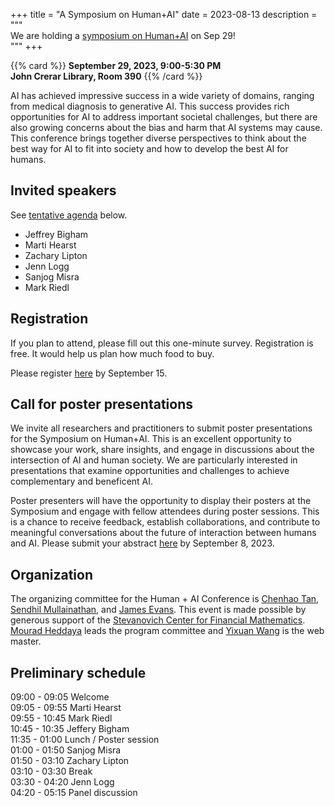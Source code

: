 +++
title = "A Symposium on Human+AI"
date = 2023-08-13
description = """\
We are holding a [symposium on Human+AI](news/230813-symposium-hai) on Sep 29!\
"""
+++

{{% card %}}
**September 29, 2023, 9:00-5:30 PM**   
**John Crerar Library, Room 390**
{{% /card %}}

AI has achieved impressive success in a wide variety of domains, ranging from medical diagnosis to generative AI. This success provides rich opportunities for AI to address important societal challenges, but there are also growing concerns about the bias and harm that AI systems may cause. This conference brings together diverse perspectives to think about the best way for AI to fit into society and how to develop the best AI for humans. 

## Invited speakers

See [tentative agenda](#preliminary-schedule) below.

 - Jeffrey Bigham
 - Marti Hearst
 - Zachary Lipton
 - Jenn Logg
 - Sanjog Misra
 - Mark Riedl

## Registration

If you plan to attend, please fill out this one-minute survey. Registration is free. It would help us plan how much food to buy.

Please register [here](https://forms.gle/FBd1s3SW2cMULopx8) by September 15.

## Call for poster presentations

We invite all researchers and practitioners to submit poster presentations for the Symposium on Human+AI. This is an excellent opportunity to showcase your work, share insights, and engage in discussions about the intersection of AI and human society. We are particularly interested in presentations that examine opportunities and challenges to achieve complementary and beneficent AI.

Poster presenters will have the opportunity to display their posters at the Symposium and engage with fellow attendees during poster sessions. This is a chance to receive feedback, establish collaborations, and contribute to meaningful conversations about the future of interaction between humans and AI. Please submit your abstract [here](https://forms.gle/6wcXUzPBvv8tGQuHA) by September 8, 2023.

## Organization

The organizing committee for the Human + AI Conference is [Chenhao Tan](https://cs.uchicago.edu/people/chenhao-tan/), [Sendhil Mullainathan](https://www.chicagobooth.edu/faculty/directory/m/sendhil-mullainathan), and [James Evans](https://sociology.uchicago.edu/directory/james-evans). This event is made possible by generous support of the [Stevanovich Center for Financial Mathematics](https://stevanovichcenter.uchicago.edu/). [Mourad Heddaya](https://people.cs.uchicago.edu/~mourad/) leads the program committee and [Yixuan Wang](https://am.yixuan-wang.site/) is the web master.

## Preliminary schedule

09:00 - 09:05 Welcome  
09:05 - 09:55 Marti Hearst  
09:55 - 10:45 Mark Riedl  
10:45 - 10:35 Jeffery Bigham  
11:35 - 01:00 Lunch / Poster session  
01:00 - 01:50 Sanjog Misra  
01:50 - 03:10 Zachary Lipton  
03:10 - 03:30 Break  
03:30 - 04:20 Jenn Logg  
04:20 - 05:15 Panel discussion  
